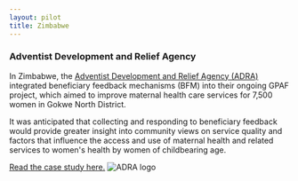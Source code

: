 ```yaml
---
layout: pilot
title: Zimbabwe
---
```

### Adventist Development and Relief Agency



In Zimbabwe, the [Adventist Development and Relief Agency (ADRA)](http://www.adra.org.uk) integrated beneficiary feedback mechanisms (BFM) into their ongoing GPAF project, which aimed to improve maternal health care services for 7,500 women in Gokwe North District.

It was anticipated that collecting and responding to beneficiary feedback would provide greater insight into community views on service quality and factors that influence the access and use of maternal health and related services to women's health by women of childbearing age.

[Read the case study here.](http://cdn.worldvision.org.uk/files/2414/6056/3718/Zimbabwe1.pdf)
![ADRA logo]({{site.baseurl}}/public/img/logos/partner/adra.jpg)
